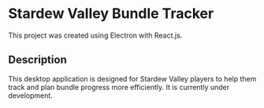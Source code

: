 # Stardew Valley Bundle Tracker
This project was created using Electron with React.js.

## Description

This desktop application is designed for Stardew Valley players to help them track and plan bundle progress more efficiently. It is currently under development.

